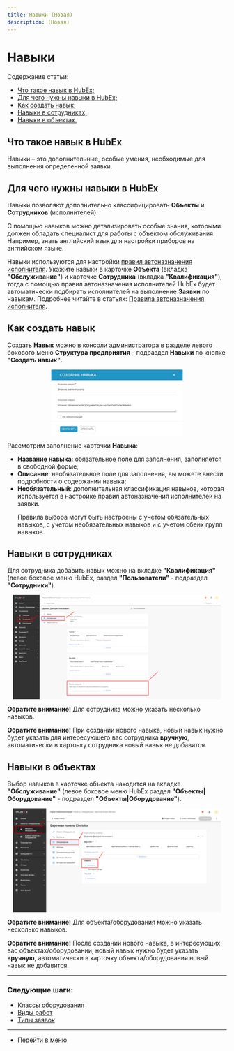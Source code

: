 ```yaml
---
title: Навыки (Новая)
description: (Новая)
---
```


<h1>Навыки</h1>

<html lang="ru">
<meta charset="utf-8">

<p>Содержание статьи:</p>

<ul>
    <li><a href="#skills1">Что такое навык в HubEx;</a></li>
    <li><a href="#skills2">Для чего нужны навыки в HubEx;</a></li>
    <li><a href="#skills3">Как создать навык;</a></li>
    <li><a href="#skills4">Навыки в сотрудниках;</a></li>
    <li><a href="#skills5">Навыки в объектах.</a></li>
</ul>

</html>

<body>

<h2 id="skills1">Что такое навык в HubEx</h2>

<p>Навыки – это дополнительные, особые умения, необходимые для выполнения определенной заявки.</p>

<h2 id="skills2">Для чего нужны навыки в HubEx</h2>

<p>Навыки позволяют дополнительно классифицировать <Strong>Объекты</Strong> и <Strong>Сотрудников</Strong> (исполнителей).</p>

<p>С помощью навыков можно детализировать особые знания, которыми должен обладать специалист для работы с объектом обслуживания. Например, знать английский язык для настройки приборов на английском языке.</p>

<p>Навыки используются для настройки <a href="https://wiki.hubex.ru/docs/FAQ/RU/admin/RulesOfChoice.html">правил автоназначения исполнителя</a>. Укажите навыки в карточке <Strong>Объекта</Strong> (вкладка <Strong>"Обслуживание"</Strong>) и карточке <Strong>Сотрудника</Strong> (вкладка <Strong>"Квалификация"</Strong>), тогда с помощью правил автоназначения исполнителей HubEx будет автоматически подбирать исполнителей на выполнение <Strong>Заявки</Strong> по навыкам. Подробнее читайте в статьях: <a href="https://wiki.hubex.ru/docs/FAQ/RU/admin/RulesOfChoice.html">Правила автоназначения исполнителя</a>.</p>

<h2 id="skills3">Как создать навык</h2>

<p>Создать <Strong>Навык</Strong> можно в <a href="https://wiki.hubex.ru/docs/FAQ/RU/admin/HowToEnterTheAdmin.html">консоли администратора</a> в разделе левого бокового меню <Strong>Структура предприятия</Strong> - подраздел <strong>Навыки</strong> по кнопке <Strong>"Создать навык"</Strong>.</p>

<div> <img style="margin: 0 auto; display: block; max-width: 60%;" src="/attachments/images/FAQ/ADMIN/Skills/Skill.jpg"/> </div>

<p>Рассмотрим заполнение карточки <Strong>Навыка</Strong>:</p>

<ul>
    <li><strong>Название навыка</strong>: обязательное поле для заполнения, заполняется в свободной форме;</li>
    <li><strong>Описание</strong>: необязательное поле для заполнения, вы можете внести подробности о содержании навыка;</li>
    <li><Strong>Необязательный</Strong>: дополнительная классификация навыков, которая используется в настройке правил автоназначения исполнителей на заявки.
        <p>Правила выбора могут быть настроены с учетом обязательных навыков, с учетом необязательных навыков и с учетом обеих групп навыков.</p>
    </li>
</ul>

<h2 id="skills4">Навыки в сотрудниках</h2>

<p>Для сотрудника добавить навык можно на вкладке <Strong>"Квалификация"</Strong> (левое боковое меню HubEx, раздел <Strong>"Пользователи"</Strong> - подраздел <Strong>"Сотрудники"</Strong>).</p>

<div> <img style="margin: 0 auto; display: block; max-width: 95%;" src="/attachments/images/FAQ/ADMIN/SkillsNew/SkillsNew1.png"/> </div>

<p><strong>Обратите внимание!</strong> Для cотрудника можно указать несколько навыков.</p>

<p><strong>Обратите внимание!</strong> При создании нового навыка, новый навык нужно будет указать для интересующего вас сотрудника <strong>вручную</strong>, автоматически в карточку сотрудника новый навык не добавится.</p>

<h2 id="skills5">Навыки в объектах</h2>

<p>Выбор навыков в карточке объекта находится на вкладке <Strong>"Обслуживание"</Strong> (левое боковое меню HubEx раздел <Strong>"Объекты|Оборудование"</Strong> - подраздел <Strong>"Объекты|Оборудование"</Strong>).</p>

<div> <img style="margin: 0 auto; display: block; max-width: 95%;" src="/attachments/images/FAQ/ADMIN/SkillsNew/SkillsNew2.png"/> </div>

<p><strong>Обратите внимание!</strong> Для объекта/оборудования можно указать несколько навыков.</p>

<p><strong>Обратите внимание!</strong> После создании нового навыка, в интересующих вас объектах/оборудовании, новый навык нужно будет указать <strong>вручную</strong>, автоматически в карточку объекта/оборудования новый навык не добавится.</p>

</body>

___
### Следующие шаги:
- [Классы оборудования](./ObjectClass.md)
- [Виды работ](./WorkType.md)
- [Типы заявок](./TicketType.md)

____
- [Перейти в меню](http://wiki.hubex.ru)
